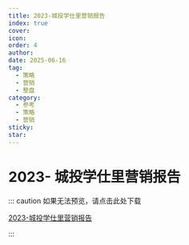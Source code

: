 ```yaml
---
title: 2023-城投学仕里营销报告
index: true
cover: 
icon: 
order: 4
author: 
date: 2025-06-16
tag:
  - 策略
  - 营销
  - 整盘
category:
  - 参考
  - 策略
  - 营销
sticky: 
star: 
---
```


# 2023- 城投学仕里营销报告

::: caution 如果无法预览，请点击此处下载

[2023-城投学仕里营销报告](https://r2qq.24811213.xyz/dichan/00精品-策略借鉴-202305城投学仕里营销报告.pdf)

:::

<PDF url="https://r2qq.24811213.xyz/dichan/00精品-策略借鉴-202305城投学仕里营销报告.pdf" />
